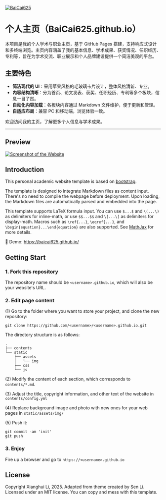[![BaiCai625](https://img.shields.io/badge/BaiCai625-Github-blue?logo=github)](https://github.com/BaiCai625)

# 个人主页（BaiCai625.github.io）

本项目是我的个人学术与职业主页，基于 GitHub Pages 搭建，支持响应式设计和多终端浏览。主页内容涵盖了我的基本信息、学术成果、获奖情况、任职经历、专利等，旨在为学术交流、职业展示和个人品牌建设提供一个简洁美观的平台。

## 主要特色
- **简洁现代的 UI**：采用苹果风格的毛玻璃卡片设计，整体风格清新、专业。
- **内容结构清晰**：分为首页、论文发表、获奖、任职经历、专利等多个板块，信息一目了然。
- **自动化内容加载**：各板块内容通过 Markdown 文件维护，便于更新和管理。
- **自适应布局**：兼容 PC 和移动端，浏览体验一致。

欢迎访问我的主页，了解更多个人信息与学术成果。

---

## Preview
[![Screenshot of the Website](https://github.com/BaiCai625/BaiCai625.github.io/blob/main/screenshot_full.png)](https://github.com/BaiCai625)


## Introduction

This personal academic website template is based on [bootstrap](https://github.com/StartBootstrap/startbootstrap-new-age).

The template is designed to integrate Markdown files as content input.  There's no need to compile the webpage before deployment.  Upon loading, the Markdown files are automatically parsed and embedded into the page.

This template supports LaTeX formula input. You can use `$...$` and `\(...\)` as delimiters for inline-math, or use `$$...$$` and `\[...\]` as delimiters for display-math. Macros such as `\ref{...}`, `\eqref{...}`, and `\begin{equation}...\end{equation}` are also supported. See [MathJax](https://docs.mathjax.org/en/latest/index.html) for more details.

:milky_way: Demo: https://baicai625.github.io/


## Getting Start
### 1. Fork this repository
The repository name should be `<username>.github.io`, which will also be your website's URL.


### 2. Edit page content

(1) Go to the folder where you want to store your project, and clone the new repository:
```
git clone https://github.com/<username>/<username>.github.io.git
```
The directory structure is as follows:

```.
.
├── contents
└── static
    ├── assets
    │   └── img
    ├── css
    └── js
```

(2) Modify the content of each section, which corresponds to `contents/*.md`.

(3) Adjust the title, copyright information, and other text of the website in `contents/config.yml`

(4) Replace background image and photo with new ones for your web pages in `static/assets/img/`

(5) Push it: 
```
git commit -am 'init'
git push
```


### 3. Enjoy

Fire up a browser and go to `https://<username>.github.io`



## License

Copyright Xianghui Li, 2025. Adapted from theme created by Sen Li. Licensed under an MIT license. You can copy and mess with this template.
